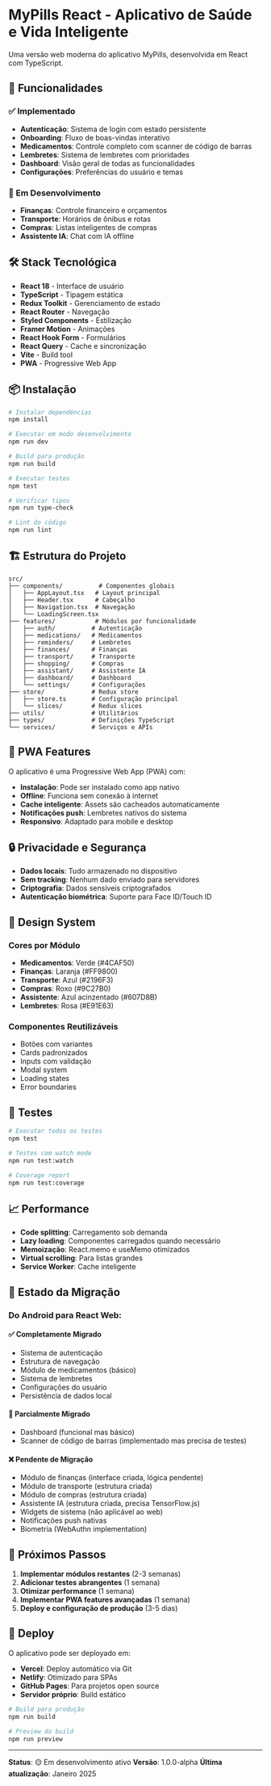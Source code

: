 # MyPills React - Aplicativo de Saúde e Vida Inteligente

Uma versão web moderna do aplicativo MyPills, desenvolvida em React com TypeScript.

## 🚀 Funcionalidades

### ✅ Implementado
- **Autenticação**: Sistema de login com estado persistente
- **Onboarding**: Fluxo de boas-vindas interativo
- **Medicamentos**: Controle completo com scanner de código de barras
- **Lembretes**: Sistema de lembretes com prioridades
- **Dashboard**: Visão geral de todas as funcionalidades
- **Configurações**: Preferências do usuário e temas

### 🚧 Em Desenvolvimento
- **Finanças**: Controle financeiro e orçamentos
- **Transporte**: Horários de ônibus e rotas
- **Compras**: Listas inteligentes de compras
- **Assistente IA**: Chat com IA offline

## 🛠️ Stack Tecnológica

- **React 18** - Interface de usuário
- **TypeScript** - Tipagem estática
- **Redux Toolkit** - Gerenciamento de estado
- **React Router** - Navegação
- **Styled Components** - Estilização
- **Framer Motion** - Animações
- **React Hook Form** - Formulários
- **React Query** - Cache e sincronização
- **Vite** - Build tool
- **PWA** - Progressive Web App

## 📦 Instalação

```bash
# Instalar dependências
npm install

# Executar em modo desenvolvimento
npm run dev

# Build para produção
npm run build

# Executar testes
npm test

# Verificar tipos
npm run type-check

# Lint do código
npm run lint
```

## 🏗️ Estrutura do Projeto

```
src/
├── components/          # Componentes globais
│   ├── AppLayout.tsx   # Layout principal
│   ├── Header.tsx      # Cabeçalho
│   ├── Navigation.tsx  # Navegação
│   └── LoadingScreen.tsx
├── features/           # Módulos por funcionalidade
│   ├── auth/          # Autenticação
│   ├── medications/   # Medicamentos
│   ├── reminders/     # Lembretes
│   ├── finances/      # Finanças
│   ├── transport/     # Transporte
│   ├── shopping/      # Compras
│   ├── assistant/     # Assistente IA
│   ├── dashboard/     # Dashboard
│   └── settings/      # Configurações
├── store/             # Redux store
│   ├── store.ts       # Configuração principal
│   └── slices/        # Redux slices
├── utils/             # Utilitários
├── types/             # Definições TypeScript
└── services/          # Serviços e APIs
```

## 📱 PWA Features

O aplicativo é uma Progressive Web App (PWA) com:

- **Instalação**: Pode ser instalado como app nativo
- **Offline**: Funciona sem conexão à internet
- **Cache inteligente**: Assets são cacheados automaticamente
- **Notificações push**: Lembretes nativos do sistema
- **Responsivo**: Adaptado para mobile e desktop

## 🔒 Privacidade e Segurança

- **Dados locais**: Tudo armazenado no dispositivo
- **Sem tracking**: Nenhum dado enviado para servidores
- **Criptografia**: Dados sensíveis criptografados
- **Autenticação biométrica**: Suporte para Face ID/Touch ID

## 🎨 Design System

### Cores por Módulo
- **Medicamentos**: Verde (#4CAF50)
- **Finanças**: Laranja (#FF9800)
- **Transporte**: Azul (#2196F3)
- **Compras**: Roxo (#9C27B0)
- **Assistente**: Azul acinzentado (#607D8B)
- **Lembretes**: Rosa (#E91E63)

### Componentes Reutilizáveis
- Botões com variantes
- Cards padronizados
- Inputs com validação
- Modal system
- Loading states
- Error boundaries

## 🧪 Testes

```bash
# Executar todos os testes
npm test

# Testes com watch mode
npm run test:watch

# Coverage report
npm run test:coverage
```

## 📈 Performance

- **Code splitting**: Carregamento sob demanda
- **Lazy loading**: Componentes carregados quando necessário
- **Memoização**: React.memo e useMemo otimizados
- **Virtual scrolling**: Para listas grandes
- **Service Worker**: Cache inteligente

## 🔄 Estado da Migração

### Do Android para React Web:

#### ✅ Completamente Migrado
- Sistema de autenticação
- Estrutura de navegação
- Módulo de medicamentos (básico)
- Sistema de lembretes
- Configurações do usuário
- Persistência de dados local

#### 🔄 Parcialmente Migrado
- Dashboard (funcional mas básico)
- Scanner de código de barras (implementado mas precisa de testes)

#### ❌ Pendente de Migração
- Módulo de finanças (interface criada, lógica pendente)
- Módulo de transporte (estrutura criada)
- Módulo de compras (estrutura criada)
- Assistente IA (estrutura criada, precisa TensorFlow.js)
- Widgets de sistema (não aplicável ao web)
- Notificações push nativas
- Biometria (WebAuthn implementation)

## 🎯 Próximos Passos

1. **Implementar módulos restantes** (2-3 semanas)
2. **Adicionar testes abrangentes** (1 semana)
3. **Otimizar performance** (1 semana)
4. **Implementar PWA features avançadas** (1 semana)
5. **Deploy e configuração de produção** (3-5 dias)

## 🚀 Deploy

O aplicativo pode ser deployado em:

- **Vercel**: Deploy automático via Git
- **Netlify**: Otimizado para SPAs
- **GitHub Pages**: Para projetos open source
- **Servidor próprio**: Build estático

```bash
# Build para produção
npm run build

# Preview do build
npm run preview
```

---

**Status**: 🟡 Em desenvolvimento ativo
**Versão**: 1.0.0-alpha
**Última atualização**: Janeiro 2025